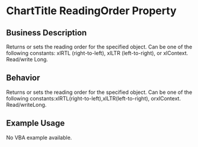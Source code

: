 # ChartTitle ReadingOrder Property

## Business Description
Returns or sets the reading order for the specified object. Can be one of the following constants: xlRTL (right-to-left), xlLTR (left-to-right), or xlContext. Read/write Long.

## Behavior
Returns or sets the reading order for the specified object. Can be one of the following constants:xlRTL(right-to-left),xlLTR(left-to-right), orxlContext. Read/writeLong.

## Example Usage
No VBA example available.